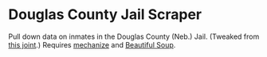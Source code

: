 Douglas County Jail Scraper
===========================

Pull down data on inmates in the Douglas County (Neb.) Jail. (Tweaked from <a href="https://github.com/cjwinchester/neb-prison-scraper" target="_blank">this joint</a>.) Requires <a href="http://wwwsearch.sourceforge.net/mechanize/" target="_blank">mechanize</a> and <a href="http://www.crummy.com/software/BeautifulSoup/bs4/doc/" target="_blank">Beautiful Soup</a>.
